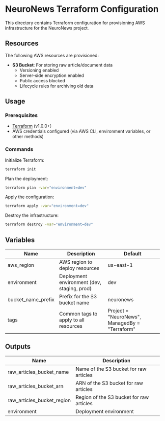 # NeuroNews Terraform Configuration

This directory contains Terraform configuration for provisioning AWS infrastructure for the NeuroNews project.

## Resources

The following AWS resources are provisioned:

- **S3 Bucket**: For storing raw article/document data
  - Versioning enabled
  - Server-side encryption enabled
  - Public access blocked
  - Lifecycle rules for archiving old data

## Usage

### Prerequisites

- [Terraform](https://www.terraform.io/downloads.html) (v1.0.0+)
- AWS credentials configured (via AWS CLI, environment variables, or other methods)

### Commands

Initialize Terraform:

```bash
terraform init
```

Plan the deployment:

```bash
terraform plan -var="environment=dev"
```

Apply the configuration:

```bash
terraform apply -var="environment=dev"
```

Destroy the infrastructure:

```bash
terraform destroy -var="environment=dev"
```

## Variables

| Name | Description | Default |
|------|-------------|---------|
| aws_region | AWS region to deploy resources | us-east-1 |
| environment | Deployment environment (dev, staging, prod) | dev |
| bucket_name_prefix | Prefix for the S3 bucket name | neuronews |
| tags | Common tags to apply to all resources | Project = "NeuroNews", ManagedBy = "Terraform" |

## Outputs

| Name | Description |
|------|-------------|
| raw_articles_bucket_name | Name of the S3 bucket for raw articles |
| raw_articles_bucket_arn | ARN of the S3 bucket for raw articles |
| raw_articles_bucket_region | Region of the S3 bucket for raw articles |
| environment | Deployment environment |

